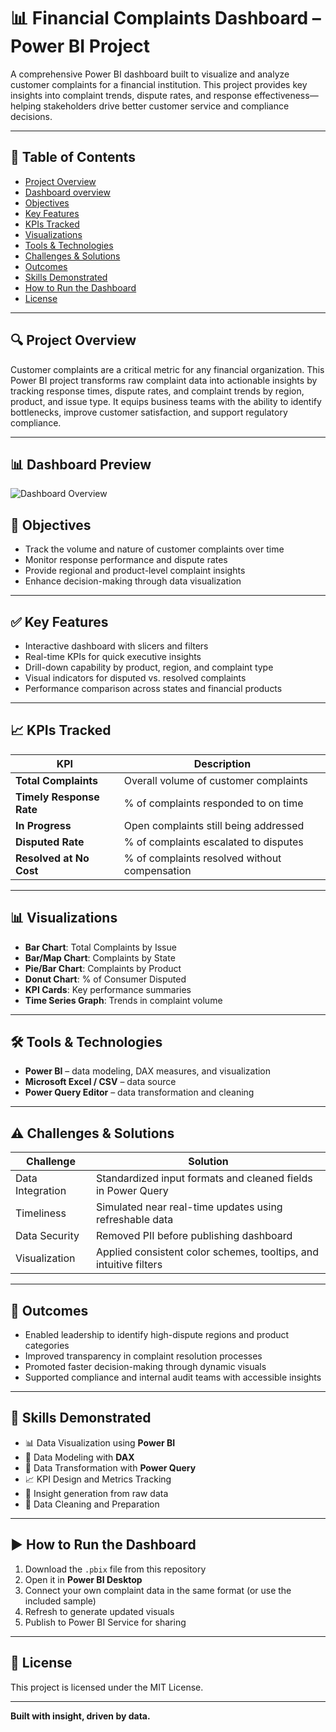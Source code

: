 # 📊 Financial Complaints Dashboard – Power BI Project

A comprehensive Power BI dashboard built to visualize and analyze customer complaints for a financial institution. This project provides key insights into complaint trends, dispute rates, and response effectiveness—helping stakeholders drive better customer service and compliance decisions.

---

## 📌 Table of Contents
- [Project Overview](#project-overview)
- [Dashboard overview](#Dashboard-Overview)
- [Objectives](#objectives)
- [Key Features](#key-features)
- [KPIs Tracked](#kpis-tracked)
- [Visualizations](#visualizations)
- [Tools & Technologies](#tools--technologies)
- [Challenges & Solutions](#challenges--solutions)
- [Outcomes](#outcomes)
- [Skills Demonstrated](#skills-demonstrated)
- [How to Run the Dashboard](#how-to-run-the-dashboard)
- [License](#license)

---

## 🔍 Project Overview

Customer complaints are a critical metric for any financial organization. This Power BI project transforms raw complaint data into actionable insights by tracking response times, dispute rates, and complaint trends by region, product, and issue type. It equips business teams with the ability to identify bottlenecks, improve customer satisfaction, and support regulatory compliance.

---
## 📊 Dashboard Preview

![Dashboard Overview](./assets/dashboard-overview.png)
## 🎯 Objectives

- Track the volume and nature of customer complaints over time
- Monitor response performance and dispute rates
- Provide regional and product-level complaint insights
- Enhance decision-making through data visualization

---

## ✅ Key Features

- Interactive dashboard with slicers and filters
- Real-time KPIs for quick executive insights
- Drill-down capability by product, region, and complaint type
- Visual indicators for disputed vs. resolved complaints
- Performance comparison across states and financial products

---

## 📈 KPIs Tracked

| KPI                        | Description |
|----------------------------|-------------|
| **Total Complaints**       | Overall volume of customer complaints |
| **Timely Response Rate**   | % of complaints responded to on time |
| **In Progress**            | Open complaints still being addressed |
| **Disputed Rate**          | % of complaints escalated to disputes |
| **Resolved at No Cost**    | % of complaints resolved without compensation |

---

## 📊 Visualizations

- **Bar Chart**: Total Complaints by Issue
- **Bar/Map Chart**: Complaints by State
- **Pie/Bar Chart**: Complaints by Product
- **Donut Chart**: % of Consumer Disputed
- **KPI Cards**: Key performance summaries
- **Time Series Graph**: Trends in complaint volume

---

## 🛠️ Tools & Technologies

- **Power BI** – data modeling, DAX measures, and visualization
- **Microsoft Excel / CSV** – data source
- **Power Query Editor** – data transformation and cleaning

---

## ⚠️ Challenges & Solutions

| Challenge        | Solution |
|------------------|----------|
| Data Integration | Standardized input formats and cleaned fields in Power Query |
| Timeliness       | Simulated near real-time updates using refreshable data |
| Data Security    | Removed PII before publishing dashboard |
| Visualization    | Applied consistent color schemes, tooltips, and intuitive filters |

---

## 🎉 Outcomes

- Enabled leadership to identify high-dispute regions and product categories
- Improved transparency in complaint resolution processes
- Promoted faster decision-making through dynamic visuals
- Supported compliance and internal audit teams with accessible insights

---

## 💼 Skills Demonstrated

- 📊 Data Visualization using **Power BI**
- 📐 Data Modeling with **DAX**
- 🔄 Data Transformation with **Power Query**
- 📈 KPI Design and Metrics Tracking
- 🧠 Insight generation from raw data
- 🧹 Data Cleaning and Preparation

---

## ▶️ How to Run the Dashboard

1. Download the `.pbix` file from this repository
2. Open it in **Power BI Desktop**
3. Connect your own complaint data in the same format (or use the included sample)
4. Refresh to generate updated visuals
5. Publish to Power BI Service for sharing

---

## 📄 License

This project is licensed under the MIT License.

---

**Built with insight, driven by data.**
